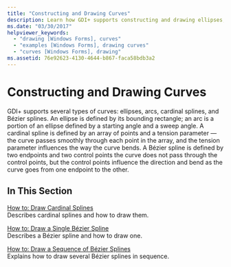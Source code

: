 ```yaml
---
title: "Constructing and Drawing Curves"
description: Learn how GDI+ supports constructing and drawing ellipses, arcs, cardinal splines, and Bézier splines.
ms.date: "03/30/2017"
helpviewer_keywords: 
  - "drawing [Windows Forms], curves"
  - "examples [Windows Forms], drawing curves"
  - "curves [Windows Forms], drawing"
ms.assetid: 76e92623-4130-4644-b867-faca58bdb3a2
---
```

# Constructing and Drawing Curves

GDI+ supports several types of curves: ellipses, arcs, cardinal splines, and Bézier splines. An ellipse is defined by its bounding rectangle; an arc is a portion of an ellipse defined by a starting angle and a sweep angle. A cardinal spline is defined by an array of points and a tension parameter — the curve passes smoothly through each point in the array, and the tension parameter influences the way the curve bends. A Bézier spline is defined by two endpoints and two control points  the curve does not pass through the control points, but the control points influence the direction and bend as the curve goes from one endpoint to the other.  
  
## In This Section  

 [How to: Draw Cardinal Splines](how-to-draw-cardinal-splines.md)  
 Describes cardinal splines and how to draw them.  
  
 [How to: Draw a Single Bézier Spline](how-to-draw-a-single-bezier-spline.md)  
 Describes a Bézier spline and how to draw one.  
  
 [How to: Draw a Sequence of Bézier Splines](how-to-draw-a-sequence-of-bezier-splines.md)  
 Explains how to draw several Bézier splines in sequence.
